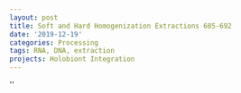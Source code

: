```yaml
---
layout: post
title: Soft and Hard Homogenization Extractions 685-692
date: '2019-12-19'
categories: Processing
tags: RNA, DNA, extraction
projects: Holobiont Integration
---
```



''



